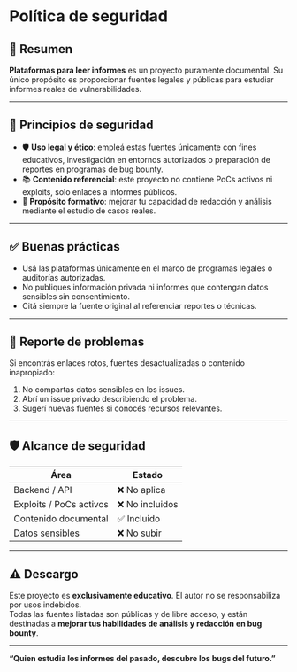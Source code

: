 # Política de seguridad

## 🧠 Resumen
**Plataformas para leer informes** es un proyecto puramente documental. Su único propósito es proporcionar fuentes legales y públicas para estudiar informes reales de vulnerabilidades.

---

## 🔐 Principios de seguridad
- 🛡️ **Uso legal y ético**: empleá estas fuentes únicamente con fines educativos, investigación en entornos autorizados o preparación de reportes en programas de bug bounty.
- 📚 **Contenido referencial**: este proyecto no contiene PoCs activos ni exploits, solo enlaces a informes públicos.
- 📖 **Propósito formativo**: mejorar tu capacidad de redacción y análisis mediante el estudio de casos reales.

---

## ✅ Buenas prácticas
- Usá las plataformas únicamente en el marco de programas legales o auditorías autorizadas.  
- No publiques información privada ni informes que contengan datos sensibles sin consentimiento.  
- Citá siempre la fuente original al referenciar reportes o técnicas.

---

## 🐛 Reporte de problemas
Si encontrás enlaces rotos, fuentes desactualizadas o contenido inapropiado:
1. No compartas datos sensibles en los issues.
2. Abrí un issue privado describiendo el problema.
3. Sugerí nuevas fuentes si conocés recursos relevantes.

---

## 🛡️ Alcance de seguridad

| Área                     | Estado         |
|-------------------------|----------------|
| Backend / API           | ❌ No aplica   |
| Exploits / PoCs activos | ❌ No incluidos|
| Contenido documental    | ✅ Incluido    |
| Datos sensibles         | ❌ No subir    |

---

## ⚠️ Descargo
Este proyecto es **exclusivamente educativo**. El autor no se responsabiliza por usos indebidos.  
Todas las fuentes listadas son públicas y de libre acceso, y están destinadas a **mejorar tus habilidades de análisis y redacción en bug bounty**.

---

**“Quien estudia los informes del pasado, descubre los bugs del futuro.”**
